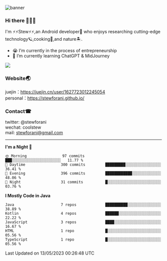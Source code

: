 ![banner](https://github.com/stewForAni/stewForAni.github.io/blob/main/css/images/banner.png?raw=true)
### Hi there 👋👋👋
I'm ⚡⚡Stew⚡⚡,an Android developer🤖 who enjoys researching cutting-edge technology🪐,cooking🍔,and nature🏝.
- 😭 I’m currently in the process of entrepreneurship
- 🧐 I’m currently learning ChatGPT & MidJourney

![](https://github-readme-stats.vercel.app/api?username=stewforani)

### Website🌏
juejin：https://juejin.cn/user/1627723012245054</br>
personal：https://stewforani.github.io/

### Contact☎
twitter: @stewforani</br>
wechat: coolstew</br>
mail: stewforani@gmail.com

---

<!--START_SECTION:waka-->
**I'm a Night 🦉** 

```text
🌞 Morning                97 commits          ███░░░░░░░░░░░░░░░░░░░░░░   11.77 % 
🌆 Daytime                300 commits         █████████░░░░░░░░░░░░░░░░   36.41 % 
🌃 Evening                396 commits         ████████████░░░░░░░░░░░░░   48.06 % 
🌙 Night                  31 commits          █░░░░░░░░░░░░░░░░░░░░░░░░   03.76 % 
```


**I Mostly Code in Java** 

```text
Java                     7 repos             ██████████░░░░░░░░░░░░░░░   38.89 % 
Kotlin                   4 repos             ██████░░░░░░░░░░░░░░░░░░░   22.22 % 
JavaScript               3 repos             ████░░░░░░░░░░░░░░░░░░░░░   16.67 % 
HTML                     1 repo              █░░░░░░░░░░░░░░░░░░░░░░░░   05.56 % 
TypeScript               1 repo              █░░░░░░░░░░░░░░░░░░░░░░░░   05.56 % 
```




 Last Updated on 13/05/2023 00:26:48 UTC
<!--END_SECTION:waka-->
